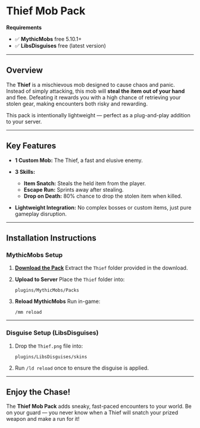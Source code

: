 # Thief Mob Pack

**Requirements**

* ✅ **MythicMobs** free 5.10.1+
* ✅ **LibsDisguises** free (latest version)

---

## Overview

The **Thief** is a mischievous mob designed to cause chaos and panic. Instead of simply attacking, this mob will **steal the item out of your hand** and flee. Defeating it rewards you with a high chance of retrieving your stolen gear, making encounters both risky and rewarding.

This pack is intentionally lightweight — perfect as a plug-and-play addition to your server.

---

## Key Features

* **1 Custom Mob:** The Thief, a fast and elusive enemy.
* **3 Skills:**

  * **Item Snatch:** Steals the held item from the player.
  * **Escape Run:** Sprints away after stealing.
  * **Drop on Death:** 80% chance to drop the stolen item when killed.
* **Lightweight Integration:** No complex bosses or custom items, just pure gameplay disruption.

---

## Installation Instructions

### MythicMobs Setup

1. **[Download the Pack](https://downgit.github.io/#/home?url=https://github.com/SkyKiller6363/Skys-Mobs/tree/main/Packs/Thief)**
   Extract the `Thief` folder provided in the download.

2. **Upload to Server**
   Place the `Thief` folder into:

   ```
   plugins/MythicMobs/Packs
   ```

3. **Reload MythicMobs**
   Run in-game:

   ```
   /mm reload
   ```

---

### Disguise Setup (LibsDisguises)

1. Drop the `Thief.png` file into:

   ```
   plugins/LibsDisguises/skins
   ```


3. Run `/ld reload` once to ensure the disguise is applied.

---

## Enjoy the Chase!

The **Thief Mob Pack** adds sneaky, fast-paced encounters to your world. Be on your guard — you never know when a Thief will snatch your prized weapon and make a run for it!
